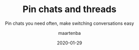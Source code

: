 ---
type: tip
date: 2020-01-29
title: Pin chats and threads
topics: [teams, chats]
author: maartenba
subtitle: Pin chats you need often, make switching conversations easy
thumbnail: ./thumbnail.png
cardThumbnail: ./card.png
shortVideo:
  poster: ./preview.png
  url: https://youtu.be/AmVa4D-jiqE
leadin: |
    **Make switching conversations easy!**
    
    Recent conversations are shown first in Space. Conversations can be pinned (and unpinned)
    to make switching between conversations easy.
    
    While threads keep conversations in Space organized and focused, they are typically shown
    in the context of an existing chat.
    
    **Threads can be pinned as well!** Pinned threads are shown as individual conversations,
    showing separate notifications in the side bar. Switching to a thread becomes really easy,
    and helps continue where you left off.
    
    [More about chats in Space...](https://www.jetbrains.com/help/space/chats.html)
    
---